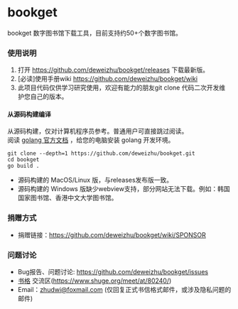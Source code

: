 # bookget

bookget 数字图书馆下载工具，目前支持约50+个数字图书馆。

### 使用说明
1. 打开 https://github.com/deweizhu/bookget/releases 下载最新版。
1. [必读]使用手册wiki https://github.com/deweizhu/bookget/wiki
1. 此项目代码仅供学习研究使用，欢迎有能力的朋友git clone 代码二次开发维护您自己的版本。

#### 从源码构建编译
从源码构建，仅对计算机程序员参考。普通用户可直接跳过阅读。   
阅读 [golang 官方文档](https://golang.google.cn/doc/install) ，给您的电脑安装 golang 开发环境。
```shell
git clone --depth=1 https://github.com/deweizhu/bookget.git
cd bookget
go build .
```

- 源码构建的 MacOS/Linux 版，与releases发布版一致。
- 源码构建的 Windows 版缺少webview支持，部分网站无法下载。例如：韩国国家图书馆、香港中文大学图书馆。

### 捐赠方式
- 捐赠链接：https://github.com/deweizhu/bookget/wiki/SPONSOR

### 问题讨论
- Bug报告、问题讨论: https://github.com/deweizhu/bookget/issues
- [书格](https://new.shuge.org/) 交流区(https://www.shuge.org/meet/at/80240/)
- Email：zhudwi@foxmail.com (仅回复正式书信格式邮件，或涉及隐私问题的邮件)

   


